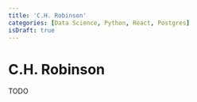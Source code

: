 ```yaml
---
title: 'C.H. Robinson'
categories: [Data Science, Python, React, Postgres]
isDraft: true
---
```


<!-- markdownlint-disable MD025 -->
# C.H. Robinson
<!-- markdownlint-disable MD025 -->

TODO
